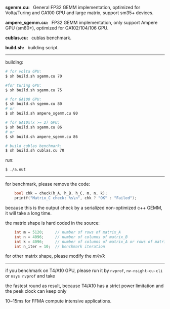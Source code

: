 **sgemm.cu:**
&ensp;General FP32 GEMM implementation, optimized for Volta/Turing and GA100 GPU and large matrix, support sm35+ devices. 

**ampere_sgemm.cu:**
&ensp;FP32 GEMM implementation, only support Ampere GPU (sm80+), optimized for GA102/104/106 GPU.

**cublas.cu:**
&ensp;cublas benchmark.

**build.sh:**
&ensp;building script.

---

building:

```bash
# for volta GPU:
$ sh build.sh sgemm.cu 70

#for turing GPU:
$ sh build.sh sgemm.cu 75

# for GA100 GPU:
$ sh build.sh sgemm.cu 80
# or
$ sh build.sh ampere_sgemm.cu 80

# for GA10x(x >= 2) GPU:
$ sh build.sh sgemm.cu 86
# or
$ sh build.sh ampere_sgemm.cu 86

# build cublas benchmark:
$ sh build.sh cublas.cu 70
```

run:

```bash
$ ./a.out
```

---

for benchmark, please remove the code:

```c++
    bool chk = check(h_A, h_B, h_C, m, n, k);
    printf("Matrix_C check: %s\n", chk ? "OK" : "Failed");
```

because this is the output check by a serialized non-optimized c++ GEMM, it will take a long time.

the matrix shape is hard coded in the source:

```c++
    int m = 5120;     // number of rows of matrix_A
    int n = 4096;     // number of columns of matrix_B
    int k = 4096;     // number of columns of matrix_A or rows of matrixB
    int n_iter = 10;  // benchmark iteration
```

for other matrix shape, please modify the *m/n/k*

---

if you benchmark on T4/A10 GPU, please run it by `nvprof`, `nv-nsight-cu-cli` or `nsys nvprof` and take

the fastest round as result, because T4/A10 has a strict power limitation and the peek clock can keep only

10~15ms for FFMA compute intensive applications.
